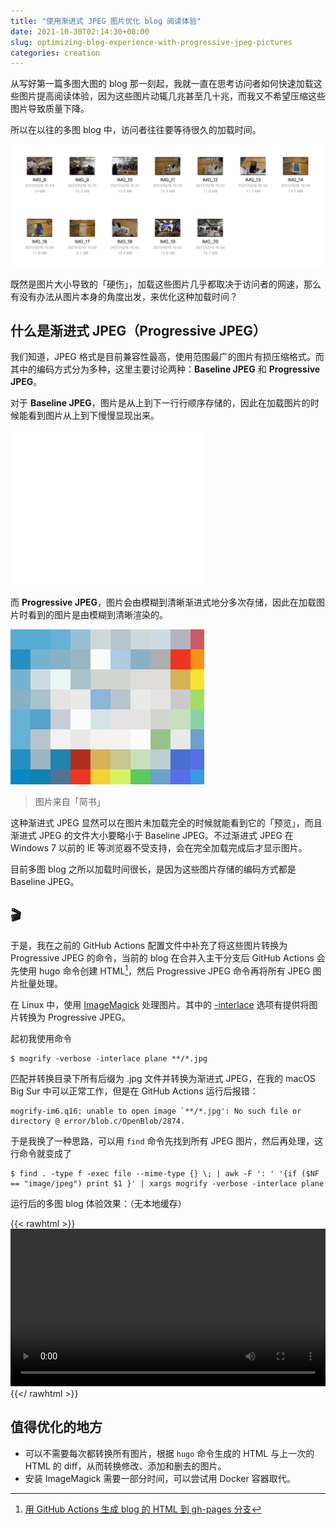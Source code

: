 ```yaml
---
title: "使用渐进式 JPEG 图片优化 blog 阅读体验"
date: 2021-10-30T02:14:30+08:00
slug: optimizing-blog-experience-with-progressive-jpeg-pictures
categories: creation
---
```


从写好第一篇多图大图的 blog 那一刻起，我就一直在思考访问者如何快速加载这些图片提高阅读体验，因为这些图片动辄几兆甚至几十兆，而我又不希望压缩这些图片导致质量下降。

所以在以往的多图 blog 中，访问者往往要等待很久的加载时间。

![图片](assets/IMG_1.jpg)

既然是图片大小导致的「硬伤」，加载这些图片几乎都取决于访问者的网速，那么有没有办法从图片本身的角度出发，来优化这种加载时间？

## 什么是渐进式 JPEG（Progressive JPEG）

我们知道，JPEG 格式是目前兼容性最高，使用范围最广的图片有损压缩格式。而其中的编码方式分为多种，这里主要讨论两种：**Baseline JPEG** 和 **Progressive JPEG**。

对于 **Baseline JPEG**，图片是从上到下一行行顺序存储的，因此在加载图片的时候能看到图片从上到下慢慢显现出来。

![图片](assets/IMG_2.gif)

而 **Progressive JPEG**，图片会由模糊到清晰渐进式地分多次存储，因此在加载图片时看到的图片是由模糊到清晰渲染的。

![图片](assets/IMG_3.gif)

> 图片来自「简书」

这种渐进式 JPEG 显然可以在图片未加载完全的时候就能看到它的「预览」，而且渐进式 JPEG 的文件大小要略小于 Baseline JPEG。不过渐进式 JPEG 在 Windows 7 以前的 IE 等浏览器不受支持，会在完全加载完成后才显示图片。

目前多图 blog 之所以加载时间很长，是因为这些图片存储的编码方式都是 Baseline JPEG。

## 🎬

于是，我在之前的 GitHub Actions 配置文件中补充了将这些图片转换为 Progressive JPEG 的命令，当前的 blog 在合并入主干分支后 GitHub Actions 会先使用 hugo 命令创建 HTML[^1]，然后 Progressive JPEG 命令再将所有 JPEG 图片批量处理。

在 Linux 中，使用 [ImageMagick](https://imagemagick.org/script/index.php) 处理图片。其中的 [-interlace](https://imagemagick.org/script/command-line-options.php#interlace) 选项有提供将图片转换为 Progressive JPEG。

起初我使用命令

```shell
$ mogrify -verbose -interlace plane **/*.jpg
```

匹配并转换目录下所有后缀为 .jpg 文件并转换为渐进式 JPEG，在我的 macOS Big Sur 中可以正常工作，但是在 GitHub Actions 运行后报错：

```
mogrify-im6.q16: unable to open image `**/*.jpg': No such file or directory @ error/blob.c/OpenBlob/2874.
```

于是我换了一种思路，可以用 `find` 命令先找到所有 JPEG 图片，然后再处理，这行命令就变成了

```shell
$ find . -type f -exec file --mime-type {} \; | awk -F ': ' '{if ($NF == "image/jpeg") print $1 }' | xargs mogrify -verbose -interlace plane
```

运行后的多图 blog 体验效果：（无本地缓存）

{{< rawhtml >}}
<video controls src="assets/video.mov" width=100%></video>
{{</ rawhtml >}}

## 值得优化的地方

- 可以不需要每次都转换所有图片，根据 `hugo` 命令生成的 HTML 与上一次的 HTML 的 diff，从而转换修改、添加和删去的图片。
- 安装 ImageMagick 需要一部分时间，可以尝试用 Docker 容器取代。


[^1]: [用 GitHub Actions 生成 blog 的 HTML 到 gh-pages 分支](/news/2021/10/25/gh-pages/)